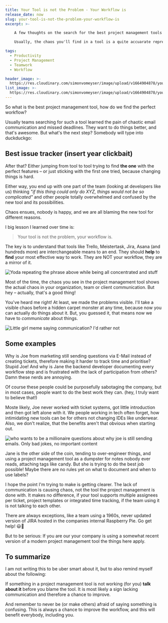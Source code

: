 ```yaml
---
title: Your Tool is not the Problem - Your Workflow is
release_date: now
slug: your-tool-is-not-the-problem-your-workflow-is
excerpt: >-

    A few thoughts on the search for the best project management tools and teamwork.

    Usually, the chaos you'll find in a tool is a quite accuarate representation of your teams' communication skills - and also a big chance for improvement.

tags:
  - Productivity 
  - Project Management 
  - Teamwork 
  - Workflow 

header_image: >-
  https://res.cloudinary.com/simonvomeyser/image/upload/v1664904878/your-worklow/header-workflow.png
list_image: >-
  https://res.cloudinary.com/simonvomeyser/image/upload/v1664904878/your-worklow/header-workflow.png
---
```

So what is the best project management tool, how do we find the perfect workflow?

Usually teams searching for such a tool learned the pain of chaotic email communication and missed deadlines. They want to do things better, and that's awesome. But what's the next step? Somebody will type into duckduckgo:

## Best issue tracker (insert year clickbait) 

After that? Either jumping from tool to tool trying to find **the one** with the perfect features – or just sticking with the first one tried, because changing things is hard.

Either way, you end up with one part of the team (looking at developers like us) thinking  *"if this thing could only do XYZ, things would not be so complicated"* and other people totally overwhelmed and confused by the new tool and its possibilities. 

Chaos ensues, nobody is happy, and we are all blaming the new tool for different reasons.

I big lesson I learned over time is:

> Your tool is not the problem, your workflow is.

The key is to understand that tools like Trello, Meistertask, Jira, Asana (and hundreds more) are interchangeable means to an end. They should **help** to **find** your most effective way to work. They are NOT your workflow, they are a mirror of it.

![Yoda repeating the phrase above while being all concentrated and stuff](https://res.cloudinary.com/simonvomeyser/image/upload/v1664904878/your-worklow/yoda.png)

Most of the time, the chaos you see in the project management tool shows the actual chaos in your organization, team or client communication. But hey – actually, that's a good thing!

You've heard me right! At least, we made the problems visible. I'll take a visible chaos before a hidden carpet monster at any time, because now you can actually do things about it. But, you guessed it, that means now we have to *communicate* about things.

![Little girl meme saying communication? I'd rather not](https://res.cloudinary.com/simonvomeyser/image/upload/v1664904878/your-worklow/communication.png)

## Some examples

Why is Joe from marketing still sending questions via E-Mail instead of creating tickets, therefore making it harder to track time and prioritise? Stupid Joe! And why is Jane the backend developer documenting every workflow step and is frustrated with the lack of participation from others? Damn these nerds are annoying.

Of course these people could be purposefully sabotaging the company, but in most cases, people want to do the best work they can. (hey, I truly want to believe that!)

Moste likely, Joe never worked with ticket systems, got little introduction and then got left alone with it. We people working in tech often forget, how intimidating new tools can be for others not changing IDEs like underwear. Also, we don't realize, that the benefits aren't that obvious when starting out. 

![who wants to be a millionaire questions about why joe is still sending emails. Only bad jokes, no important content](https://res.cloudinary.com/simonvomeyser/image/upload/v1664904877/your-worklow/millionaire.png)

Jane is the other side of the coin, tending to over-engineer things, and using a project management tool as a dumpster for notes nobody ever reads, attaching tags like candy. But she is trying to do the best job possible! Maybe there are no rules yet on what to document and when to use labels?

I hope the point I'm trying to make is getting clearer. The lack of communication is causing chaos, not the tool the project management is done with. It makes no difference, if your tool supports multiple assignees per ticket, project templates or integrated time tracking, if the team using it is not talking to each other.

<sidenote heading="Of course, there are exceptions">

There are always exceptions, like a team using a 1960s, never updated version of JIRA hosted in the companies internal Raspberry Pie. Go get help! 😃🚨

But to be serious: If you are our your company is using a somewhat recent version of a modern project management tool the things here apply.

</sidenote>

## To summarize

I am not writing this to be uber smart about it, but to also remind myself about the following:

If something in a project management tool is not working (for you) **talk about it** before you blame the tool. It is most likely a sign lacking communication and therefore a chance to improve. 

And remember to never be (or make others) afraid of saying something is confusing. This is always a chance to improve the workflow, and this will benefit everybody, including you.

